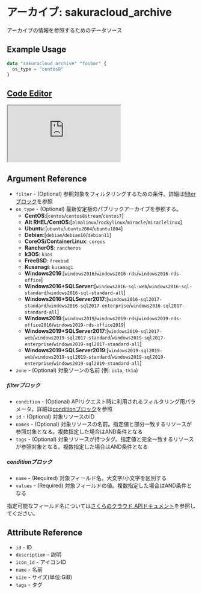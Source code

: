 # アーカイブ: sakuracloud_archive

アーカイブの情報を参照するためのデータソース

## Example Usage

```tf
data "sakuracloud_archive" "foobar" {
  os_type = "centos8"
}
```

<div class="editor">

<h2><a href="https://zouen-alpha.usacloud.jp/#data/archive" target="_blank" rel="noopener noreferrer">Code Editor</a></h2>

<iframe src="https://zouen-alpha.usacloud.jp/#data/archive"></iframe>

</div>

## Argument Reference

* `filter` - (Optional) 参照対象をフィルタリングするための条件。詳細は[filterブロック](#filter)を参照  
* `os_type` - (Optional) 最新安定板のパブリックアーカイブを参照する。    
  - **CentOS**:[`centos`/`centos8stream`/`centos7`]
  - **Alt RHEL/CentOS**:[`almalinux`/`rockylinux`/`miracle`/`miraclelinux`]
  - **Ubuntu**:[`ubuntu`/`ubuntu2004`/`ubuntu1804`]
  - **Debian**:[`debian`/`debian10`/`debian11`]
  - **CoreOS/ContainerLinux**: `coreos`
  - **RancherOS**: `rancheros`
  - **k3OS**: `k3os`
  - **FreeBSD**: `freebsd`
  - **Kusanagi**: `kusanagi`
  - **Windows2016**:[`windows2016`/`windows2016-rds`/`windows2016-rds-office`]
  - **Windows2016+SQLServer**:[`windows2016-sql-web`/`windows2016-sql-standard`/`windows2016-sql-standard-all`]
  - **Windows2016+SQLServer2017**:[`windows2016-sql2017-standard`/`windows2016-sql2017-enterprise`/`windows2016-sql2017-standard-all`]
  - **Windows2019**:[`windows2019`/`windows2019-rds`/`windows2019-rds-office2016`/`windows2019-rds-office2019`]
  - **Windows2019+SQLServer2017**:[`windows2019-sql2017-web`/`windows2019-sql2017-standard`/`windows2019-sql2017-enterprise`/`windows2019-sql2017-standard-all`]
  - **Windows2019+SQLServer2019**:[`windows2019-sql2019-web`/`windows2019-sql2019-standard`/`windows2019-sql2019-enterprise`/`windows2019-sql2019-standard-all`]
* `zone` - (Optional) 対象ゾーンの名前 (例: `is1a`, `tk1a`)  

##### filterブロック

* `condition` - (Optional) APIリクエスト時に利用されるフィルタリング用パラメータ。詳細は[conditionブロック](#condition)を参照  
* `id` - (Optional) 対象リソースのID 
* `names` - (Optional) 対象リソースの名前。指定値と部分一致するリソースが参照対象となる。複数指定した場合はAND条件となる  
* `tags` - (Optional) 対象リソースが持つタグ。指定値と完全一致するリソースが参照対象となる。複数指定した場合はAND条件となる

##### conditionブロック

* `name` - (Required) 対象フィールド名。大文字/小文字を区別する  
* `values` - (Required) 対象フィールドの値。複数指定した場合はAND条件となる

指定可能なフィールド名については[さくらのクラウド APIドキュメント](https://developer.sakura.ad.jp/cloud/api/1.1/)を参照してください。  

## Attribute Reference

* `id` - ID
* `description` - 説明
* `icon_id` - アイコンID
* `name` - 名前
* `size` - サイズ(単位:GiB)
* `tags` - タグ



